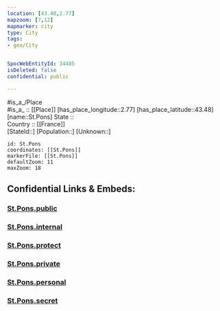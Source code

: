 ```yaml
---
location: [43.48,2.77] 
mapzoom: [7,12] 
mapmarker: city 
type: City
tags:
- geo/City


SpocWebEntityId: 34485
isDeleted: false
confidential: public

---
```

#is_a_/Place  
#is_a_ :: [[Place]] 
[has_place_longitude::2.77] 
[has_place_latitude::43.48] 
[name::St.Pons] 
State ::  
Country :: [[France]]  
[StateId::] 
[Population::] 
[Unknown::] 


```leaflet
id: St.Pons
coordinates: [[St.Pons]] 
markerFile: [[St.Pons]] 
defaultZoom: 11 
maxZoom: 18
```


## Confidential Links & Embeds: 

### [St.Pons.public](/_public/\Earth\Continent\Europe\Europe~West\France\regions~France\Occitanie\departments~Occitanie\Hérault\communes~Hérault\Béziers\cities~BéziersSt.Pons.public.md) 

### [St.Pons.internal](/_internal/\Earth\Continent\Europe\Europe~West\France\regions~France\Occitanie\departments~Occitanie\Hérault\communes~Hérault\Béziers\cities~BéziersSt.Pons.internal.md) 

### [St.Pons.protect](/_protect/\Earth\Continent\Europe\Europe~West\France\regions~France\Occitanie\departments~Occitanie\Hérault\communes~Hérault\Béziers\cities~BéziersSt.Pons.protect.md) 

### [St.Pons.private](/_private/\Earth\Continent\Europe\Europe~West\France\regions~France\Occitanie\departments~Occitanie\Hérault\communes~Hérault\Béziers\cities~BéziersSt.Pons.private.md) 

### [St.Pons.personal](/_personal/\Earth\Continent\Europe\Europe~West\France\regions~France\Occitanie\departments~Occitanie\Hérault\communes~Hérault\Béziers\cities~BéziersSt.Pons.personal.md) 

### [St.Pons.secret](/_secret/\Earth\Continent\Europe\Europe~West\France\regions~France\Occitanie\departments~Occitanie\Hérault\communes~Hérault\Béziers\cities~BéziersSt.Pons.secret.md)

